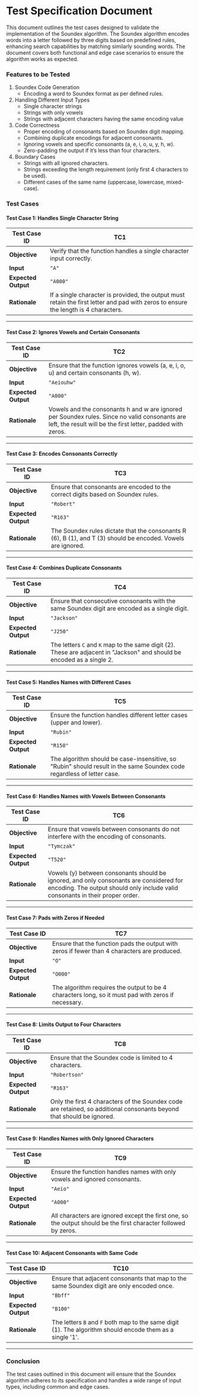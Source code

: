 # **Test Specification Document**
This document outlines the test cases designed to validate the implementation of the Soundex algorithm. The Soundex algorithm encodes words into a letter followed by three digits based on predefined rules, enhancing search capabilities by matching similarly sounding words. The document covers both functional and edge case scenarios to ensure the algorithm works as expected.

### **Features to be Tested**
1. Soundex Code Generation
   - Encoding a word to Soundex format as per defined rules.
2. Handling Different Input Types
   - Single character strings
   - Strings with only vowels
   - Strings with adjacent characters having the same encoding value
3. Code Correctness
   - Proper encoding of consonants based on Soundex digit mapping.
   - Combining duplicate encodings for adjacent consonants.
   - Ignoring vowels and specific consonants (a, e, i, o, u, y, h, w).
   - Zero-padding the output if it’s less than four characters.
4. Boundary Cases
   - Strings with all ignored characters.
   - Strings exceeding the length requirement (only first 4 characters to be used).
   - Different cases of the same name (uppercase, lowercase, mixed-case).

### **Test Cases**

#### **Test Case 1: Handles Single Character String**

| **Test Case ID**  | TC1 |
|-------------------|--------------------------|
| **Objective**     | Verify that the function handles a single character input correctly. |
| **Input**         | `"A"` |
| **Expected Output**| `"A000"` |
| **Rationale**     | If a single character is provided, the output must retain the first letter and pad with zeros to ensure the length is 4 characters. |

---

#### **Test Case 2: Ignores Vowels and Certain Consonants**

| **Test Case ID**  | TC2 |
|-------------------|--------------------------|
| **Objective**     | Ensure that the function ignores vowels (a, e, i, o, u) and certain consonants (h, w). |
| **Input**         | `"Aeiouhw"` |
| **Expected Output**| `"A000"` |
| **Rationale**     | Vowels and the consonants h and w are ignored per Soundex rules. Since no valid consonants are left, the result will be the first letter, padded with zeros. |

---

#### **Test Case 3: Encodes Consonants Correctly**

| **Test Case ID**  | TC3 |
|-------------------|--------------------------|
| **Objective**     | Ensure that consonants are encoded to the correct digits based on Soundex rules. |
| **Input**         | `"Robert"` |
| **Expected Output**| `"R163"` |
| **Rationale**     | The Soundex rules dictate that the consonants R (6), B (1), and T (3) should be encoded. Vowels are ignored. |

---

#### **Test Case 4: Combines Duplicate Consonants**

| **Test Case ID**  | TC4 |
|-------------------|--------------------------|
| **Objective**     | Ensure that consecutive consonants with the same Soundex digit are encoded as a single digit. |
| **Input**         | `"Jackson"` |
| **Expected Output**| `"J250"` |
| **Rationale**     | The letters `C` and `K` map to the same digit (2). These are adjacent in "Jackson" and should be encoded as a single 2. |

---

#### **Test Case 5: Handles Names with Different Cases**

| **Test Case ID**  | TC5 |
|-------------------|--------------------------|
| **Objective**     | Ensure the function handles different letter cases (upper and lower). |
| **Input**         | `"Rubin"` |
| **Expected Output**| `"R150"` |
| **Rationale**     | The algorithm should be case-insensitive, so "Rubin" should result in the same Soundex code regardless of letter case. |

---

#### **Test Case 6: Handles Names with Vowels Between Consonants**

| **Test Case ID**  | TC6 |
|-------------------|--------------------------|
| **Objective**     | Ensure that vowels between consonants do not interfere with the encoding of consonants. |
| **Input**         | `"Tymczak"` |
| **Expected Output**| `"T520"` |
| **Rationale**     | Vowels (y) between consonants should be ignored, and only consonants are considered for encoding. The output should only include valid consonants in their proper order. |

---

#### **Test Case 7: Pads with Zeros if Needed**

| **Test Case ID**  | TC7 |
|-------------------|--------------------------|
| **Objective**     | Ensure that the function pads the output with zeros if fewer than 4 characters are produced. |
| **Input**         | `"O"` |
| **Expected Output**| `"O000"` |
| **Rationale**     | The algorithm requires the output to be 4 characters long, so it must pad with zeros if necessary. |

---

#### **Test Case 8: Limits Output to Four Characters**

| **Test Case ID**  | TC8 |
|-------------------|--------------------------|
| **Objective**     | Ensure that the Soundex code is limited to 4 characters. |
| **Input**         | `"Robertson"` |
| **Expected Output**| `"R163"` |
| **Rationale**     | Only the first 4 characters of the Soundex code are retained, so additional consonants beyond that should be ignored. |

---

#### **Test Case 9: Handles Names with Only Ignored Characters**

| **Test Case ID**  | TC9 |
|-------------------|--------------------------|
| **Objective**     | Ensure the function handles names with only vowels and ignored consonants. |
| **Input**         | `"Aeio"` |
| **Expected Output**| `"A000"` |
| **Rationale**     | All characters are ignored except the first one, so the output should be the first character followed by zeros. |

---

#### **Test Case 10: Adjacent Consonants with Same Code**

| **Test Case ID**  | TC10 |
|-------------------|--------------------------|
| **Objective**     | Ensure that adjacent consonants that map to the same Soundex digit are only encoded once. |
| **Input**         | `"Bbff"` |
| **Expected Output**| `"B100"` |
| **Rationale**     | The letters `B` and `F` both map to the same digit (1). The algorithm should encode them as a single '1'. |

---

### **Conclusion**
The test cases outlined in this document will ensure that the Soundex algorithm adheres to its specification and handles a wide range of input types, including common and edge cases.
